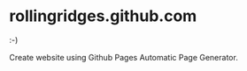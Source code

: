 rollingridges.github.com
========================

:-)

Create website using Github Pages Automatic Page Generator.
